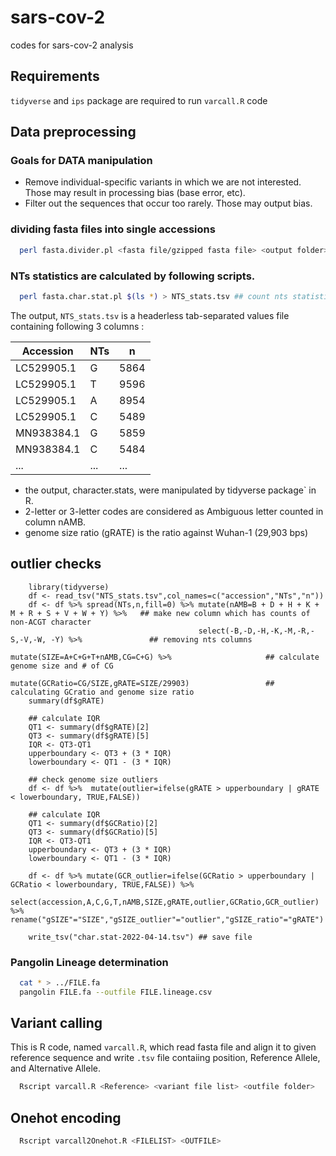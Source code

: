 # sars-cov-2

codes for sars-cov-2 analysis

## Requirements

`tidyverse` and `ips` package are required to run `varcall.R` code

## Data preprocessing

### Goals for DATA manipulation
- Remove individual-specific variants in which we are not interested. Those may result in processing bias (base error, etc).
- Filter out the sequences that occur too rarely. Those may output bias.

### dividing fasta files into single accessions

```bash
  perl fasta.divider.pl <fasta file/gzipped fasta file> <output folder> ## divide fasta files into individual files
```
### NTs statistics are calculated by following scripts.

```bash
  perl fasta.char.stat.pl $(ls *) > NTS_stats.tsv ## count nts statistics
```

The output, `NTS_stats.tsv` is a headerless tab-separated values file containing following 3 columns :

| Accession	 | NTs | n    |
| ---------- | --- | ---- |
| LC529905.1 |	G	 | 5864 |
| LC529905.1 |	T	 | 9596 |
| LC529905.1 |	A	 | 8954 |
| LC529905.1 |	C	 | 5489 |
| MN938384.1 |	G	 | 5859 |
| MN938384.1 |	C	 | 5484 |
| ...        | ... | ...  |

- the output, character.stats, were manipulated by tidyverse package` in R.
- 2-letter or 3-letter codes are considered as Ambiguous letter counted in column nAMB.
- genome size ratio (gRATE) is the ratio against Wuhan-1 (29,903 bps)

## outlier checks 

```{R}
    library(tidyverse)
    df <- read_tsv("NTS_stats.tsv",col_names=c("accession","NTs","n"))
    df <- df %>% spread(NTs,n,fill=0) %>% mutate(nAMB=B + D + H + K + M + R + S + V + W + Y) %>%   ## make new column which has counts of non-ACGT character
                                          select(-B,-D,-H,-K,-M,-R,-S,-V,-W, -Y) %>%               ## removing nts columns
                                          mutate(SIZE=A+C+G+T+nAMB,CG=C+G) %>%                     ## calculate genome size and # of CG
                                          mutate(GCRatio=CG/SIZE,gRATE=SIZE/29903)                 ## calculating GCratio and genome size ratio
    summary(df$gRATE)
    
    ## calculate IQR
    QT1 <- summary(df$gRATE)[2]
    QT3 <- summary(df$gRATE)[5]
    IQR <- QT3-QT1
    upperboundary <- QT3 + (3 * IQR)
    lowerboundary <- QT1 - (3 * IQR)
    
    ## check genome size outliers
    df <- df %>%  mutate(outlier=ifelse(gRATE > upperboundary | gRATE < lowerboundary, TRUE,FALSE))   
    
    ## calculate IQR
    QT1 <- summary(df$GCRatio)[2]
    QT3 <- summary(df$GCRatio)[5]
    IQR <- QT3-QT1
    upperboundary <- QT3 + (3 * IQR)
    lowerboundary <- QT1 - (3 * IQR)
    
    df <- df %>% mutate(GCR_outlier=ifelse(GCRatio > upperboundary | GCRatio < lowerboundary, TRUE,FALSE)) %>%
            select(accession,A,C,G,T,nAMB,SIZE,gRATE,outlier,GCRatio,GCR_outlier) %>% rename("gSIZE"="SIZE","gSIZE_outlier"="outlier","gSIZE_ratio"="gRATE")
            
    write_tsv("char.stat-2022-04-14.tsv") ## save file

```

### Pangolin Lineage determination

```bash
  cat * > ../FILE.fa
  pangolin FILE.fa --outfile FILE.lineage.csv
```

## Variant calling

This is R code, named `varcall.R`, which read fasta file and align it to given reference sequence and write `.tsv` file contaiing position, Reference Allele, and Alternative Allele.

```bash
  Rscript varcall.R <Reference> <variant file list> <outfile folder>
```
## Onehot encoding

```bash
  Rscript varcall2Onehot.R <FILELIST> <OUTFILE>
```
